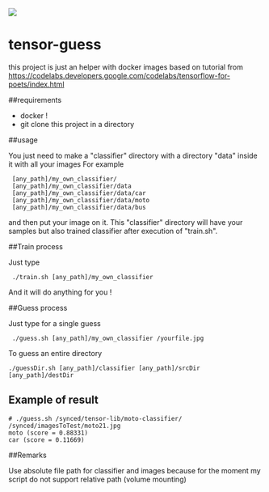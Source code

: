 [![](https://images.microbadger.com/badges/image/xblaster/tensor-guess.svg)](https://microbadger.com/images/xblaster/tensor-guess "Get your own image badge on microbadger.com")

# tensor-guess

this project is just an helper with docker images based on tutorial from https://codelabs.developers.google.com/codelabs/tensorflow-for-poets/index.html

##requirements

* docker !
* git clone this project in a directory

##usage 

You just need to make a "classifier" directory with a directory "data" inside it with all your images
For example
```
 [any_path]/my_own_classifier/
 [any_path]/my_own_classifier/data
 [any_path]/my_own_classifier/data/car
 [any_path]/my_own_classifier/data/moto
 [any_path]/my_own_classifier/data/bus
```
 and then put your image on it. 
 This "classifier" directory will have your samples but also trained classifier after execution of "train.sh". 

##Train process
 
Just type
```
 ./train.sh [any_path]/my_own_classifier
``` 
And it will do anything for you !

##Guess process

Just type for a single guess
```
 ./guess.sh [any_path]/my_own_classifier /yourfile.jpg
```

To guess an entire directory
```
./guessDir.sh [any_path]/classifier [any_path]/srcDir [any_path]/destDir
```

## Example of result
```
# ./guess.sh /synced/tensor-lib/moto-classifier/ /synced/imagesToTest/moto21.jpg
moto (score = 0.88331)
car (score = 0.11669)
```


##Remarks 

Use absolute file path for classifier and images because for the moment my script do not support relative path (volume mounting)
